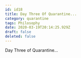 ```yaml
---
id: id18
title: Day Three Of Quarantine...
category: quarantine
tags: Philosophy
date: 2020-03-19T20:14:25.929Z
draft: false
deleted: false
---
```


Day Three of Quarantine...
